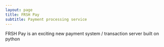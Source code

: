 ```yaml
---
layout: page
title: FRSH Pay
subtitle: Payment processing service
---
```


FRSH Pay is an exciting new payment system / transaction server built on python